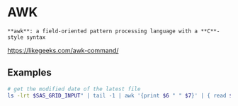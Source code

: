 # AWK
`**awk**: a field-oriented pattern processing language with a **C**-style syntax`

https://likegeeks.com/awk-command/

## Examples
```bash
# get the modified date of the latest file
ls -lrt $SAS_GRID_INPUT" | tail -1 | awk '{print $6 " " $7}' | { read $dt ; date -d "$dt" -I ; }
```
